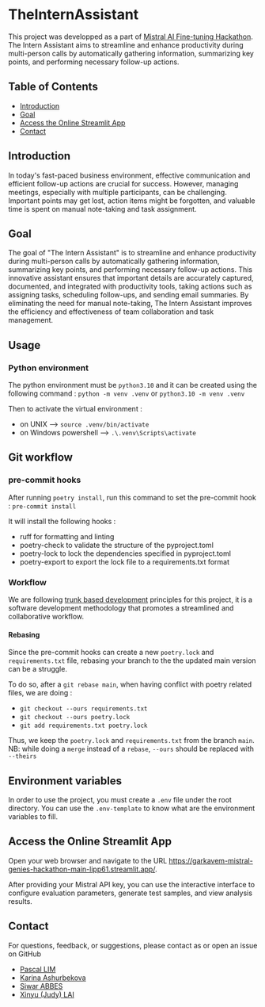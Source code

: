 # TheInternAssistant

This project was developped as a part of [Mistral AI Fine-tuning Hackathon](https://mistral.ai/news/2024-ft-hackathon/).
The Intern Assistant aims to streamline and enhance productivity during multi-person calls by automatically gathering information, summarizing key points, and performing necessary follow-up actions.


## Table of Contents

- [Introduction](#introduction)
- [Goal](#Goal)
- [Access the Online Streamlit App](#usage)
- [Contact](#contact)

## Introduction

In today's fast-paced business environment, effective communication and efficient follow-up actions are crucial for success. However, managing meetings, especially with multiple participants, can be challenging. Important points may get lost, action items might be forgotten, and valuable time is spent on manual note-taking and task assignment.

## Goal
The goal of "The Intern Assistant" is to streamline and enhance productivity during multi-person calls by automatically gathering information, summarizing key points, and performing necessary follow-up actions. This innovative assistant ensures that important details are accurately captured, documented, and integrated with productivity tools, taking actions such as assigning tasks, scheduling follow-ups, and sending email summaries. By eliminating the need for manual note-taking, The Intern Assistant improves the efficiency and effectiveness of team collaboration and task management.


## Usage
### Python environment

The python environment must be `python3.10` and it can be created using the following command :
`python -m venv .venv`
or
`python3.10 -m venv .venv`

Then to activate the virtual environment :
- on UNIX --> `source .venv/bin/activate`
- on Windows powershell --> `.\.venv\Scripts\activate`

## Git workflow

### pre-commit hooks


After running `poetry install`, run this command to set the pre-commit hook :
`pre-commit install`

It will install the following hooks :
- ruff for formatting and linting
- poetry-check to validate the structure of the pyproject.toml
- poetry-lock to lock the dependencies specified in pyproject.toml
- poetry-export to export the lock file to a requirements.txt format


### Workflow

We are following [trunk based development](https://trunkbaseddevelopment.com/) principles for this project, it is a software development methodology that promotes a streamlined and collaborative workflow.

#### Rebasing

Since the pre-commit hooks can create a new `poetry.lock` and `requirements.txt` file, rebasing your branch to the the updated main version can be a struggle.

To do so, after a `git rebase main`, when having conflict with poetry related files, we are doing :
- `git checkout --ours requirements.txt`
- `git checkout --ours poetry.lock`
- `git add requirements.txt poetry.lock`

Thus, we keep the `poetry.lock` and `requirements.txt` from the branch `main`.
NB: while doing a `merge` instead of a `rebase`, `--ours` should be replaced with `--theirs`

## Environment variables

In order to use the project, you must create a `.env` file under the root directory.
You can use the `.env-template` to know what are the environment variables to fill.

## Access the Online Streamlit App
Open your web browser and navigate to the URL https://garkavem-mistral-genies-hackathon-main-lipp61.streamlit.app/.

After providing your Mistral API key, you can use the interactive interface to configure evaluation parameters, generate test samples, and view analysis results.


## Contact

For questions, feedback, or suggestions, please contact as or open an issue on GitHub
-  [Pascal LIM](https://www.linkedin.com/in/pascallimlink/)
-  [Karina Ashurbekova](https://www.linkedin.com/in/karina-ashurbekova/)
-  [Siwar ABBES](https://www.linkedin.com/in/siwar-abbes/)
-  [Xinyu (Judy) LAI](https://www.linkedin.com/in/xinyu-lai-hec-paris/)
